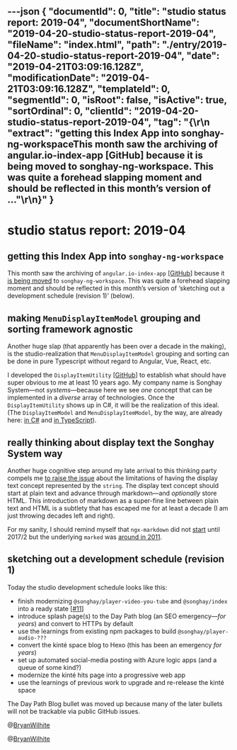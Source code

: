 ---json
{
  "documentId": 0,
  "title": "studio status report: 2019-04",
  "documentShortName": "2019-04-20-studio-status-report-2019-04",
  "fileName": "index.html",
  "path": "./entry/2019-04-20-studio-status-report-2019-04",
  "date": "2019-04-21T03:09:16.128Z",
  "modificationDate": "2019-04-21T03:09:16.128Z",
  "templateId": 0,
  "segmentId": 0,
  "isRoot": false,
  "isActive": true,
  "sortOrdinal": 0,
  "clientId": "2019-04-20-studio-status-report-2019-04",
  "tag": "{\r\n  \"extract\": \"getting this Index App into songhay-ng-workspaceThis month saw the archiving of angular.io-index-app [GitHub] because it is being moved to songhay-ng-workspace. This was quite a forehead slapping moment and should be reflected in this month’s version of ...\"\r\n}"
}
---

# studio status report: 2019-04

## getting this Index App into `songhay-ng-workspace`

This month saw the archiving of `angular.io-index-app` [[GitHub](https://github.com/BryanWilhite/angular.io-index-app)] because it [is being moved](https://github.com/BryanWilhite/songhay-ng-workspace/issues/11) to `songhay-ng-workspace`. This was quite a forehead slapping moment and should be reflected in this month’s version of ‘sketching out a development schedule (revision 1)’ (below).

## making `MenuDisplayItemModel` grouping and sorting framework agnostic

Another huge slap (that apparently has been over a decade in the making), is the studio-realization that `MenuDisplayItemModel` grouping and sorting can be done in pure Typescript without regard to Angular, Vue, React, etc.

I developed the `DisplayItemUtility` [[GitHub](https://github.com/BryanWilhite/songhay-core/blob/master/src/utilities/display-item.utility.ts)] to establish what should have super obvious to me at least 10 years ago. My company name is Songhay System—not *systems*—because here we see *one* concept that can be implemented in a *diverse* array of technologies. Once the `DisplayItemUtility` shows up in C#, it will be the realization of this ideal. (The `DisplayItemModel` and `MenuDisplayItemModel`, by the way, are already here: [in C#](https://github.com/BryanWilhite/SonghayCore/tree/master/SonghayCore/Models) and [in TypeScript](https://github.com/BryanWilhite/songhay-core/tree/master/src/models)).

## really thinking about display text the Songhay System way

Another huge cognitive step around my late arrival to this thinking party compels me [to raise the issue](https://github.com/BryanWilhite/songhay-core/issues/12) about the limitations of having the display text concept represented by the `string`. The display text concept should start at plain text and advance through markdown—and *optionally* store HTML. This introduction of markdown as a super-fine line between plain text and HTML is a subtlety that has escaped me for at least a decade (I am just throwing decades left and right).

For my sanity, I should remind myself that `ngx-markdown` did not [start](https://github.com/jfcere/ngx-markdown/graphs/contributors) until 2017/2 but the underlying `marked` was [around in 2011](https://github.com/markedjs/marked/graphs/contributors).

## sketching out a development schedule (revision 1)

Today the studio development schedule looks like this:

* finish modernizing `@songhay/player-video-you-tube` and `@songhay/index` into a ready state [[#11](https://github.com/BryanWilhite/songhay-ng-workspace/issues/11)]
* introduce splash page(s) to the Day Path blog (an SEO emergency—*for years*) and convert to HTTPs by default
* use the learnings from existing npm packages to build `@songhay/player-audio-???`
* convert the kinté space blog to Hexo (this has been an emergency *for years*)
* set up automated social-media posting with Azure logic apps (and a queue of some kind?)
* modernize the kinté hits page into a progressive web app
* use the learnings of previous work to upgrade and re-release the kinté space

The Day Path Blog bullet was moved up because many of the later bullets will not be trackable via public GitHub issues.

@[BryanWilhite](https://twitter.com/bryanwilhite)

@[BryanWilhite](https://twitter.com/BryanWilhite)
